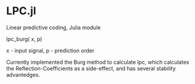 # LPC.jl
Linear predictive coding, Julia module

lpc_burg( x, p)

x - input signal, p - prediction order

Currently implemented the Burg method to calculate lpc, which calculates the Reflection-Coefficients as a side-effect, and has several stability advantedges.

